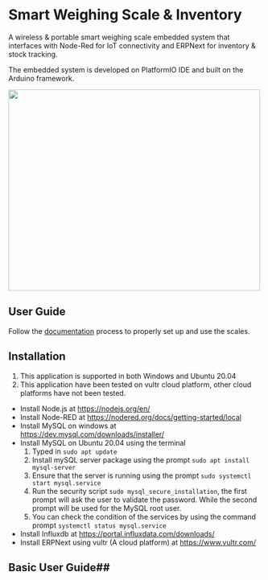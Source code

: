 # Smart Weighing Scale &amp; Inventory
A wireless & portable smart weighing scale embedded system that interfaces with Node-Red for IoT connectivity and ERPNext for inventory & stock tracking.

The embedded system is developed on PlatformIO IDE and built on the Arduino framework.

<img src= "https://user-images.githubusercontent.com/76152507/164983018-ce873b46-68f4-4928-9d6d-3f753c45c488.png" width="500" height="400" />

## **User Guide** ##

Follow the [documentation](https://drive.google.com/drive/folders/1bG_YV6uIwTKT_12CuCw8axnyWVp6YvOv?usp=sharing) process to properly set up and use the scales.

## **Installation** ## 
1. This application is supported in both Windows and Ubuntu 20.04 
2. This application have been tested on vultr cloud platform, other cloud platforms have not been tested.

  - Install Node.js at https://nodejs.org/en/ 
  - Install Node-RED at https://nodered.org/docs/getting-started/local
  - Install MySQL on windows at https://dev.mysql.com/downloads/installer/ 
  - Install MySQL on Ubuntu 20.04 using the terminal
      1. Typed in ```sudo apt update``` 
      2. Install mySQL server package using the prompt ```sudo apt install mysql-server``` 
      3. Ensure that the server is running using the prompt ```sudo systemctl start mysql.service```
      4. Run the security script ```sudo mysql_secure_installation```, the first prompt will ask the user to validate the password. While the second prompt will be used for the MySQL root user.
      5. You can check the condition of the services by using the command prompt ```systemctl status mysql.service```
  - Install Influxdb at https://portal.influxdata.com/downloads/
  - Install ERPNext using vultr (A cloud platform) at https://www.vultr.com/

 ## **Basic User Guide**##
